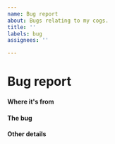```yaml
---
name: Bug report
about: Bugs relating to my cogs.
title: ''
labels: bug
assignees: ''

---
```


<!-- Please clearly describe how you came across the bug and what you expected to happen. -->
# Bug report

#### Where it's from
<!-- What cog and command is this from? -->

#### The bug
<!-- Please put what went wrong and how it happened, as well as what should have happened. Make sure to include steps on how to reproduce this. -->

#### Other details
<!-- If you've got anything else to add put it here -->
